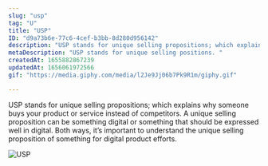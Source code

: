 ```yaml
---
slug: "usp"
tag: "U"
title: "USP"
ID: "d9a73b6e-77c6-4cef-b3bb-8d280d956142"
description: "USP stands for unique selling propositions; which explains why someone buys your product or service instead of competitors. A unique selling proposition can be something digital or something that should be expressed well in digital. Both ways, it’s important to understand the unique selling proposition of something for digital product efforts. "
metaDescription: "USP stands for unique selling positions. "
createdAt: 1655882867239
updatedAt: 1656061972566
gif: "https://media.giphy.com/media/l2Je9Jj06b7Pk9R1m/giphy.gif"

---
```

USP stands for unique selling propositions; which explains why someone buys your product or service instead of competitors. A unique selling proposition can be something digital or something that should be expressed well in digital. Both ways, it’s important to understand the unique selling proposition of something for digital product efforts. 

![USP](https://media.giphy.com/media/l2Je9Jj06b7Pk9R1m/giphy.gif)